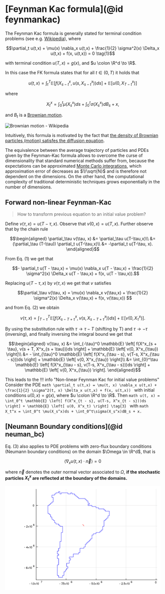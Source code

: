 # [Feynman Kac formula](@id feynmankac)

The Feynman Kac formula is generally stated for terminal condition problems (see e.g. [Wikipedia](https://en.wikipedia.org/wiki/Feynman–Kac_formula)), where
```math
\partial_t u(t,x) + \mu(x) \nabla_x u(t,x) + \frac{1}{2} \sigma^2(x) \Delta_x u(t,x) + f(x, u(t,x))  = 0 \tag{1}
```
with terminal condition $u(T, x) = g(x)$, and $u \colon \R^d \to \R$. 

In this case the FK formula states that for all $t \in (0,T)$ it holds that

```math
u(t, x) = \int_t^T \mathbb{E} \left[ f(X^x_{s-t}, u(s, X^x_{s-t}))ds \right] + \mathbb{E} \left[ u(0, X^x_{T-t}) \right] \tag{2}
```
where 
```math
X_t^x = \int_0^t \mu(X_s^x)ds + \int_0^t\sigma(X_s^x)dB_s + x,
```
and $B_t$ is a [Brownian motion](https://en.wikipedia.org/wiki/Wiener_process).

![Brownian motion - Wikipedia](https://upload.wikimedia.org/wikipedia/commons/f/f8/Wiener_process_3d.png)

Intuitively, this formula is motivated by the fact that [the density of Brownian particles (motion) satisfes the diffusion equation](https://en.wikipedia.org/wiki/Brownian_motion#Einstein's_theory).


The equivalence between the average trajectory of particles and PDEs given by the Feynman-Kac formula allows to overcome the curse of dimensionality that standard numerical methods suffer from, because the expectations can be approximated [Monte Carlo integrations]((https://en.wikipedia.org/wiki/Monte_Carlo_integration)), which approximation error of decreases as $1/\sqrt{N}$ and is therefore not dependent on the dimensions. On the other hand, the computational complexity of traditional deterministic techniques grows exponentially in the number of dimensions. 

## Forward non-linear Feynman-Kac
> How to transform previous equation to an initial value problem?

Define $v(\tau, x) = u(T-\tau, x)$. Observe that $v(0,x) = u(T,x)$. Further observe that by the chain rule
```math
\begin{aligned}
\partial_\tau v(\tau, x) &= \partial_\tau u(T-\tau,x)\\
                        &= (\partial_\tau (T-\tau)) \partial_t u(T-\tau,x)\\
                        &= -\partial_t u(T-\tau, x).
\end{aligned}
```

From Eq. (1) we get that 
```math
- \partial_t u(T - \tau,x) = \mu(x) \nabla_x u(T - \tau,x) + \frac{1}{2} \sigma^2(x) \Delta_x u(T - \tau,x) + f(x, u(T - \tau,x)).
```
Replacing  $u(T-\tau, x)$ by $v(\tau, x)$ we get that $v$ satisfies
```math
\partial_\tau v(\tau, x) = \mu(x) \nabla_x v(\tau,x) + \frac{1}{2} \sigma^2(x) \Delta_x v(\tau,x) + f(x, v(\tau,x)) 
```
and from Eq. (2) we obtain

```math
v(\tau, x) = \int_{T-\tau}^T \mathbb{E} \left[ f(X^x_{s- T + \tau}, v(s, X^x_{s-T + \tau}))ds \right] + \mathbb{E} \left[ v(0, X^x_{\tau}) \right].
```
By using the substitution rule with $\tau \to \tau -T$ (shifting by T) and $\tau \to - \tau$ (inversing), and finally inversing the integral bound we get that 
```math
\begin{aligned}
v(\tau, x) &= \int_{-\tau}^0 \mathbb{E} \left[ f(X^x_{s + \tau}, v(s + T, X^x_{s + \tau}))ds \right] + \mathbb{E} \left[ v(0, X^x_{\tau}) \right]\\
            &= - \int_{\tau}^0 \mathbb{E} \left[ f(X^x_{\tau - s}, v(T-s, X^x_{\tau - s}))ds \right] + \mathbb{E} \left[ v(0, X^x_{\tau}) \right]\\
            &= \int_{0}^\tau \mathbb{E} \left[ f(X^x_{\tau - s}, v(T-s, X^x_{\tau - s}))ds \right] + \mathbb{E} \left[ v(0, X^x_{\tau}) \right].
\end{aligned}
```

This leads to the 
!!! info "Non-linear Feynman Kac for initial value problems"
    Consider the PDE
    ```math
    \partial_t u(t,x) = \mu(t, x) \nabla_x u(t,x) + \frac{1}{2} \sigma^2(t, x) \Delta_x u(t,x) + f(x, u(t,x))
    ```
    with initial conditions $u(0, x) = g(x)$, where $u \colon \R^d \to \R$. 
    Then
    ```math
    u(t, x) = \int_0^t \mathbb{E} \left[ f(X^x_{t - s}, u(T-s, X^x_{t - s}))ds \right] + \mathbb{E} \left[ u(0, X^x_t) \right] \tag{3}
    ```
    with 
    ```math
    X_t^x = \int_0^t \mu(X_s^x)ds + \int_0^t\sigma(X_s^x)dB_s + x.
    ```

## [Neumann Boundary conditions](@id neuman_bc)

Eq. (3) also applies to PDE problems with zero-flux boundary conditions (Neumann boundary conditions) on the domain $\Omega \in \R^d$, that is 
```math
\langle \nabla_x u(t,x) \cdot \vec{n} \rangle = 0
```
where $\vec{n}$ denotes the outer normal vector associated to $\Omega$, **if the stochastic particles $X_t^x$ are reflected at the boundary of the domains.**

![](img/animRBM_southamerica.gif)
